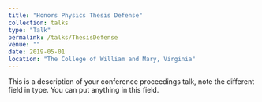 ```yaml
---
title: "Honors Physics Thesis Defense"
collection: talks
type: "Talk"
permalink: /talks/ThesisDefense
venue: ""
date: 2019-05-01
location: "The College of William and Mary, Virginia"
---
```


This is a description of your conference proceedings talk, note the different field in type. You can put anything in this field.
